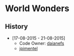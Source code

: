 # World Wonders

## History
- [17-08-2015 - 21-08-2015]
  * Code Owner: [daianefs](http://github.com.br/daiane.freira)
  * [jpimentel](http://github.com.br/jeanpimentel)
